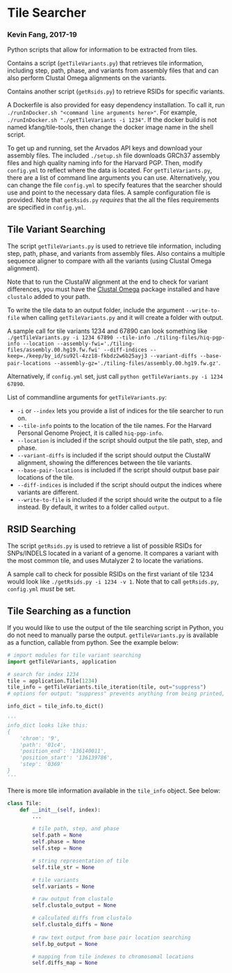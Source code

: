 # Tile Searcher
### Kevin Fang, 2017-19
Python scripts that allow for information to be extracted from tiles.

Contains a script (`getTileVariants.py`) that retrieves tile information, including step, path, phase, and variants from assembly files that and can also perform Clustal Omega alignments on the variants.

Contains another script (`getRsids.py`) to retrieve RSIDs for specific variants. 

A Dockerfile is also provided for easy dependency installation. To call it, run `./runInDocker.sh "<command line arguments here>"`. For example, `./runInDocker.sh "./getTileVariants -i 1234"`. If the docker build is not named kfang/tile-tools, then change the docker image name in the shell script.

To get up and running, set the Arvados API keys and download your assembly files. The included `./setup.sh` file downloads GRCh37 assembly files and high quality naming info for the Harvard PGP. Then, modify `config.yml` to reflect where the data is located. For `getTileVariants.py`, there are a list of command line arguments you can use. Alternatively, you can change the file `config.yml` to specify features that the searcher should use and point to the necessary data files. A sample configuration file is provided. Note that `getRsids.py` _requires_ that the all the files requirements are specified in `config.yml`.


## Tile Variant Searching

The script `getTileVariants.py` is used to retrieve tile information, including step, path, phase, and variants from assembly files. Also contains a multiple sequence aligner to compare with all the variants (using Clustal Omega alignment).

Note that to run the ClustalW alignment at the end to check for variant differences, you must have the [Clustal Omega](http://www.clustal.org/omega/) package installed and have `clustalo` added to your path.

To write the tile data to an output folder, include the argument `--write-to-file` when calling `getTileVariants.py` and it will create a folder with output.

A sample call for tile variants 1234 and 67890 can look something like `./getTileVariants.py -i 1234 67890 --tile-info ./tiling-files/hiq-pgp-info --location --assembly-fwi='./tiling-files/assembly.00.hg19.fw.fwi' --diff-indices --keep=./keep/by_id/su92l-4zz18-fkbdz2w6b25ayj3 --variant-diffs --base-pair-locations --assembly-gz='./tiling-files/assembly.00.hg19.fw.gz'`. 

Alternatively, if `config.yml` set, just call `python getTileVariants.py -i 1234 67890`.

List of commandline arguments for `getTileVariants.py`:  
- `-i` or `--index` lets you provide a list of indices for the tile searcher to run on.  
- `--tile-info` points to the location of the tile names. For the Harvard Personal Genome Project, it is called `hiq-pgp-info`.  
- `--location` is included if the script should output the tile path, step, and phase.  
- `--variant-diffs` is included if the script should output the ClustalW alignment, showing the differences between the tile variants.  
- `--base-pair-locations` is included if the script should output base pair locations of the tile.  
- `--diff-indices` is included if the script should output the indices where variants are different.  
- `--write-to-file` is included if the script should write the output to a file instead. By default, it writes to a folder called `output`.

## RSID Searching

The script `getRsids.py` is used to retrieve a list of possible RSIDs for SNPs/INDELS located in a variant of a genome. It compares a variant with the most common tile, and uses Mutalyzer 2 to locate the variations. 

A sample call to check for possible RSIDs on the first variant of tile 1234 would look like `./getRsids.py -i 1234 -v 1`. Note that to call `getRsids.py`, `config.yml` _must_ be set.


## Tile Searching as a function

If you would like to use the output of the tile searching script in Python, you do not need to manually parse the output. `getTileVariants.py` is available as a function, callable from python. See the example below:  
```python
# import modules for tile variant searching
import getTileVariants, application

# search for index 1234
tile = application.Tile(1234)
tile_info = getTileVariants.tile_iteration(tile, out="suppress")
# options for output: "suppress" prevents anything from being printed, out=print will print output.

info_dict = tile_info.to_dict()

'''
info_dict looks like this:
{
    'chrom': '9',
    'path': '01c4',
    'position_end': '136140011',
    'position_start': '136139786',
    'step': '0369'
}
'''
```

There is more tile information available in the `tile_info` object. See below:   
```python
class Tile:
    def __init__(self, index):
        ...

        # tile path, step, and phase 
        self.path = None
        self.phase = None
        self.step = None

        # string representation of tile
        self.tile_str = None

        # tile variants
        self.variants = None

        # raw output from clustalo
        self.clustalo_output = None

        # calculated diffs from clustalo
        self.clustalo_diffs = None
        
        # raw text output from base pair location searching
        self.bp_output = None       

        # mapping from tile indexes to chromosomal locations
        self.diffs_map = None
```
